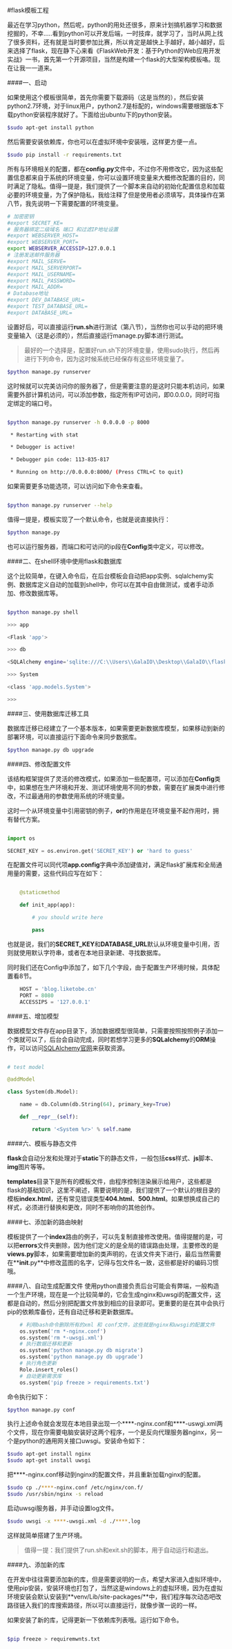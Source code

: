 #flask模板工程

最近在学习python，然后呢，python的用处还很多，原来计划搞机器学习和数据挖掘的，不幸.....看到python可以开发后端，一时技痒，就学习了，当时从网上找了很多资料，还有就是当时要参加比赛，所以肯定是越快上手越好，越小越好，后来选择了flask，现在静下心来看《FlaskWeb开发：基于Python的Web应用开发实战》一书，首先第一个开源项目，当然是构建一个flask的大型架构模板咯。现在让我一一道来。



####一、启动

如果使用这个模板很简单，首先你需要下载源码（这是当然的），然后安装python2.7环境，对于linux用户，python2.7是标配的，windows需要根据版本下载python安装程序就好了。下面给出ubuntu下的python安装。

```bash
$sudo apt-get install python
```
然后需要安装依赖库，你也可以在虚拟环境中安装哦，这样更方便一点。
```bash
$sudo pip install -r requirements.txt
```
所有与环境相关的配置，都在**config.py**文件中，不过你不用修改它，因为这些配置信息都来自于系统的环境变量，你可以设置环境变量来大概修改配置的目的，同时满足了隐私。值得一提是，我们提供了一个脚本来自动的初始化配置信息和加载必要的环境变量，为了保护隐私，我给注释了但是使用者必须填写，具体操作在第八节，我先说明一下需要配置的环境变量。
```bash
# 加密密钥
#export SECRET_KE=
# 服务器绑定二级域名 端口 和过滤IP地址设置
#export WEBSERVER_HOST=
#export WEBSERVER_PORT=
export WEBSERVER_ACCESSIP=127.0.0.1
# 注册发送邮件服务器
#export MAIL_SERVE=
#export MAIL_SERVERPORT=
#export MAIL_USERNAME=
#export MAIL_PASSWORD=
#export MAIL_ADDR=
# Database地址
#export DEV_DATABASE_URL=
#export TEST_DATABASE_URL=
#export DATABASE_URL=
```
设置好后，可以直接运行**run.sh**进行测试（第八节），当然你也可以手动的把环境变量输入（这是必须的），然后直接运行manage.py脚本进行测试。
>最好的一个选择是，配置好run.sh下的环境变量，使用sudo执行，然后再进行下列命令，因为这时候系统已经保存有这些环境变量了。

```bash
$python manage.py runserver
```

这时候就可以完美访问你的服务器了，但是需要注意的是这时只能本机访问，如果需要外部计算机访问，可以添加参数，指定所有IP可访问，即0.0.0.0，同时可指定绑定的端口号。

```bash

$python manage.py runserver -h 0.0.0.0 -p 8000

 * Restarting with stat

 * Debugger is active!

 * Debugger pin code: 113-835-817

 * Running on http://0.0.0.0:8000/ (Press CTRL+C to quit)

```

如果需要更多功能选项，可以访问如下命令来查看。

```bash

$python manage.py runserver --help

```
值得一提是，模板实现了一个默认命令，也就是说直接执行：
```bash
$python manage.py
```
也可以运行服务器，而端口和可访问的ip段在**Config**类中定义，可以修改。

####二、在shell环境中使用flask和数据库

这个比较简单，在键入命令后，在后台模板会自动把app实例、sqlalchemy实例、数据库定义自动的加载到shell中，你可以在其中自由做测试，或者手动添加、修改数据库等。

```bash

$python manage.py shell

>>> app

<Flask 'app'>

>>> db

<SQLAlchemy engine='sqlite:///C:\\Users\\GalaIO\\Desktop\\GalaIO\\flask_pro\\data-dev.sqlite'>

>>> System

<class 'app.models.System'>

>>>

```

####三、使用数据库迁移工具

数据库迁移已经建立了一个基本版本，如果需要更新数据库模型，如果移动到新的部署环境，可以直接运行下面命令来同步数据库。

```bash
$python manage.py db upgrade
```

####四、修改配置文件

该结构框架提供了灵活的修改模式，如果添加一些配置项，可以添加在**Config**类中，如果想在生产环境和开发、测试环境使用不同的参数，需要在扩展类中进行修改，不过最通用的参数使用系统的环境变量。



这时一个从环境变量中引用密钥的例子，**or**的作用是在环境变量不起作用时，拥有替代方案。

```python

import os

SECRET_KEY = os.environ.get('SECRET_KEY') or 'hard to guess'

```

在配置文件可以同代项**app.config**字典中添加键值对，满足flask扩展库和全局通用量的需要，这些代码应写在如下：

```python

    @staticmethod

    def init_app(app):

		# you should write here

        pass

```

也就是说，我们的**SECRET_KEY**和**DATABASE_URL**默认从环境变量中引用，否则就使用默认字符串，或者在本地目录新建、寻找数据库。


同时我们还在Config中添加了，如下几个字段，由于配置生产环境时候，具体配置看8节。
```python
    HOST = 'blog.liketobe.cn'
    PORT = 8080
    ACCESSIPS = '127.0.0.1'
```

####五、增加模型

数据模型文件存在app目录下，添加数据模型很简单，只需要按照按照例子添加一个类就可以了，后台会自动完成，同时若想学习更多的**SQLalchemy**的**ORM**操作，可以访问<a href="http://www.sqlalchemy.org/support.html">SQLAlchemy官网</a>来获取资源。

```python

# test model

@addModel

class System(db.Model):

    name = db.Column(db.String(64), primary_key=True)

    def __repr__(self):

        return '<System %r>' % self.name

```

####六、模板与静态文件

**flask**会自动分发和处理对于**static**下的静态文件，一般包括**css**样式、**js**脚本、**img**图片等等。



**templates**目录下是所有的模板文件，由程序控制渲染展示给用户，这些都是flask的基础知识，这里不阐述，需要说明的是，我们提供了一个默认的根目录的模板**index.html**，还有常见错误类型**404.html**、**500.html**。如果想换成自己的样式，必须进行替换和更改，同时不影响你的其他创作。

####七、添加新的路由映射

模板提供了一个**index**路由的例子，可以先复制直接修改使用。值得提醒的是，可以把**errors**文件夹删除，因为他们定义的是全局的错误路由处理，主要修改的是**views.py**脚本，如果需要增加新的类声明的，在该文件夹下进行，最后当然需要在**__init__.py**中修改蓝图的名字，记得与包文件名一致，这些都是好的编码习惯哦。

####八、自动生成配置文件
使用python直接负责后台可能会有弊端，一般构造一个生产环境，现在是一个比较简单的，它会生成nginx和uwsgi的配置文件，这都是自动的，然后分别把配置文件放到相应的目录即可。更重要的是在其中会执行pip的依赖库备份，还有自动迁移和更新数据库。
```python
    # 利用bash命令删除所有的xml 和 conf文件，这些就是nginx和uwsgi的配置文件
    os.system('rm *-nginx.conf')
    os.system('rm *-uwsgi.xml')
    # 执行数据迁移和更新
    os.system('python manage.py db migrate')
    os.system('python manage.py db upgrade')
    # 执行角色更新
    Role.insert_roles()
    # 自动更新需求库
    os.system('pip freeze > requirements.txt')
```
命令执行如下：
```bash
$python manage.py conf
```
执行上述命令就会发现在本地目录出现一个****-nginx.conf和****-uswgi.xml两个文件，现在你需要电脑安装好这两个程序，一个是反向代理服务器nginx，另一个是python的通用网关接口uwsgi。安装命令如下：
```bash
$sudo apt-get install nginx
$sudo apt-get install uwsgi
```
把****-nginx.conf移动到nginx的配置文件，并且重新加载nginx的配置。
```bash
$sudo cp ./****-nginx.conf /etc/nginx/con.f/
$sudo /usr/sbin/nginx -s reload
```
启动uwsgi服务器，并手动设置log文件。
```bash
$sudo uwsgi -x ****-uwsgi.xml -d ./****.log
```
这样就简单搭建了生产环境。
>值得一提：我们提供了run.sh和exit.sh的脚本，用于自动运行和退出。
>

####九、添加新的库

在开发中往往需要添加新的库，但是需要说明的一点，希望大家进入虚拟环境中，使用pip安装，安装环境也打包了，当然这是windows上的虚拟环境，因为在虚拟环境安装会默认安装到**venv/Lib/site-packages/**中，我们程序每次动态吧改路径链入我们的库搜索路径，所以可以直接运行，就像步骤一说的一样。



如果安装了新的库，记得更新一下依赖库列表哦。运行如下命令。

```bash

$pip freeze > requiremwnts.txt

```
